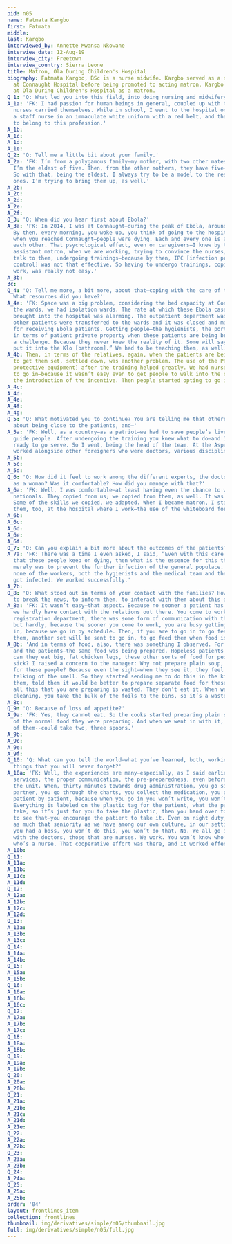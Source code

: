 ```yaml
---
pid: n05
name: Fatmata Kargbo
first: Fatmata
middle: 
last: Kargbo
interviewed_by: Annette Mwansa Nkowane
interview_date: 12-Aug-19
interview_city: Freetown
interview_country: Sierra Leone
title: Matron, Ola During Children's Hospital
biography: Fatmata Kargbo, BSc is a nurse midwife. Kargbo served as a staff nurse
  at Connaught Hospital before being promoted to acting matron. Kargbo currently works
  at Ola During Children's Hospital as a matron.
Q_1: 'Q: What led you into this field, into doing nursing and midwifery?'
A_1a: 'FK: I had passion for human beings in general, coupled up with the way the
  nurses carried themselves. While in school, I went to the hospital one day and saw
  a staff nurse in an immaculate white uniform with a red belt, and that made me want
  to belong to this profession.'
A_1b: 
A_1c: 
A_1d: 
A_1e: 
Q_2: 'Q: Tell me a little bit about your family.'
A_2a: 'FK: I’m from a polygamous family—my mother, with two other mates. To my father,
  I’m the eldest of five. Then, from the other mothers, they have five—six and two.
  So with that, being the eldest, I always try to be a model to the rest of the younger
  ones. I’m trying to bring them up, as well.'
A_2b: 
A_2c: 
A_2d: 
A_2e: 
A_2f: 
Q_3: 'Q: When did you hear first about Ebola?'
A_3a: 'FK: In 2014, I was at Connaught—during the peak of Ebola, around about August.
  By then, every morning, you woke up, you think of going to the hospital. The doom
  when you reached Connaught—people were dying. Each and every one is afraid of touching
  each other. That psychological effect, even on caregivers—I knew by then—I, as an
  assistant matron, when we are working, trying to convince the nurses, trying to
  talk to them, undergoing trainings—because by then, IPC [infection prevention and
  control] was not that effective. So having to undergo trainings, coping with the
  work, was really not easy.'
A_3b: 
3c: 
Q_4: 'Q: Tell me more, a bit more, about that—coping with the care of the patients.
  What resources did you have?'
A_4a: 'FK: Space was a big problem, considering the bed capacity at Connaught. Then
  the wards, we had isolation wards. The rate at which these Ebola cases were being
  brought into the hospital was alarming. The outpatient department was emptied. All
  other patients were transferred to the wards and it was closed and made temporarily
  for receiving Ebola patients. Getting people—the hygienists, the porters—to comply,
  in terms of patient private property when these patients are being brought in, was
  a challenge. Because they never knew the reality of it. Some will say, “I’ll just
  put it into the Klo [bathroom].” We had to be teaching them, as well. '
A_4b: Then, in terms of the relatives, again, when the patients are being brought,
  to get them set, settled down, was another problem. The use of the PPEs [personal
  protective equipment] after the training helped greatly. We had nurses now volunteering
  to go in—because it wasn’t easy even to get people to walk into the center, until
  the introduction of the incentive. Then people started opting to go in.
A_4c: 
A_4d: 
A_4e: 
A_4f: 
A_4g: 
Q_5: 'Q: What motivated you to continue? You are telling me that others were so scared
  about being close to the patients, and—'
A_5a: 'FK: Well, as a country—as a patriot—we had to save people’s lives. We had to
  guide people. After undergoing the training you knew what to do—and I think I was
  ready to go serve. So I went, being the head of the team. At the Aspen center, we
  worked alongside other foreigners who were doctors, various disciplines in health. '
A_5b: 
A_5c: 
A_5d: 
Q_6: 'Q: How did it feel to work among the different experts, the doctors, and you
  as a woman? Was it comfortable? How did you manage with that?'
A_6a: 'FK: Well, I was comfortable—at least having even the chance to work with other
  nationals. They copied from us; we copied from them, as well. It was so educational.
  Some of the skills we copied, we adapted. When I became matron, I started introducing
  them, too, at the hospital where I work—the use of the whiteboard for allocation. '
A_6b: 
A_6c: 
A_6d: 
A_6e: 
A_6f: 
Q_7: 'Q: Can you explain a bit more about the outcomes of the patients?'
A_7a: 'FK: There was a time I even asked, I said, “Even with this care and honor,
  that these people keep on dying, then what is the essence for this thing?” The containment
  merely was to prevent the further infection of the general populace. Throughout,
  none of the workers, both the hygienists and the medical team and the nursing team—none
  got infected. We worked successfully.'
A_7b: 
Q_8: 'Q: What stood out in terms of your contact with the families? How did you manage
  to break the news, to inform them, to interact with them about this disease?'
A_8a: 'FK: It wasn’t easy—that aspect. Because no sooner a patient has been admitted,
  we hardly have contact with the relations out there. You come to work—maybe at the
  registration department, there was some form of communication with the relatives,
  but hardly, because the sooner you come to work, you are busy getting set to go
  in, because we go in by schedule. Then, if you are to go in to go feed them, change
  them, another set will be sent to go in, to go feed them when food is available. '
A_8b: 'And in terms of food, also, there was something I observed. For the workers
  and the patients—the same food was being prepared. Hopeless patients by then—how
  can they eat big, fat chicken legs, these other sorts of food for people who aren’t
  sick? I raised a concern to the manager: Why not prepare plain soup, a liquid diet
  for these people? Because even the sight—when they see it, they feel tormented—not
  talking of the smell. So they started sending me to do this in the kitchen. I engaged
  them, told them it would be better to prepare separate food for these people, because
  all this that you are preparing is wasted. They don’t eat it. When we go later for
  cleaning, you take the bulk of the foils to the bins, so it’s a waste.'
A_8c: 
Q_9: 'Q: Because of loss of appetite?'
A_9a: 'FK: Yes, they cannot eat. So the cooks started preparing plain soup instead
  of the normal food they were preparing. And when we went in with it, the patients—some
  of them--could take two, three spoons.'
A_9b: 
A_9c: 
A_9e: 
A_9f: 
Q_10: 'Q: What can you tell the world—what you’ve learned, both, working on Ebola—and
  things that you will never forget?'
A_10a: 'FK: Well, the experiences are many—especially, as I said earlier, the coordinated
  services, the proper communication, the pre-preparedness, even before you go into
  the unit. When, thirty minutes towards drug administration, you go sit with your
  partner, you go through the charts, you collect the medication, you plastic them,
  patient by patient, because when you go in you won’t write, you won’t do anything.
  Everything is labeled on the plastic tag for the patient, what the patient is to
  take, so it’s just for you to take the plastic, then you hand over to the patient
  to see that—you encourage the patient to take it. Even on night duty, there’s not
  as much that seniority as we have among our own culture, in our settings. Because
  you had a boss, you won’t do this, you won’t do that. No. We all go in together
  with the doctors, those that are nurses. We work. You won’t know who’s a doctor,
  who’s a nurse. That cooperative effort was there, and it worked effectively.'
A_10b: 
Q_11: 
A_11a: 
A_11b: 
A_11c: 
A_11d: 
Q_12: 
A_12a: 
A_12b: 
A_12c: 
A_12d: 
Q_13: 
A_13a: 
A_13b: 
A_13c: 
Q_14: 
A_14a: 
A_14b: 
Q_15: 
A_15a: 
A_15b: 
Q_16: 
A_16a: 
A_16b: 
A_16c: 
Q_17: 
A_17a: 
A_17b: 
A_17c: 
Q_18: 
A_18a: 
A_18b: 
Q_19: 
A_19a: 
A_19b: 
Q_20: 
A_20a: 
A_20b: 
Q_21: 
A_21a: 
A_21b: 
A_21c: 
A_21d: 
A_21e: 
Q_22: 
A_22a: 
A_22b: 
Q_23: 
A_23a: 
A_23b: 
Q_24: 
A_24a: 
Q_25: 
A_25a: 
A_25b: 
order: '04'
layout: frontlines_item
collection: frontlines
thumbnail: img/derivatives/simple/n05/thumbnail.jpg
full: img/derivatives/simple/n05/full.jpg
---
```

